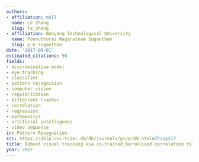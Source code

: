 ```yaml
---
authors:
- affiliation: null
  name: Le Zhang
  slug: le_zhang
- affiliation: Nanyang Technological University
  name: Ponnuthurai Nagaratnam Suganthan
  slug: p_n_suganthan
date: '2017-09-01'
estimated_citations: 56
fields:
- discriminative model
- eye tracking
- classifier
- pattern recognition
- computer vision
- regularization
- bittorrent tracker
- correlation
- regression
- mathematics
- artificial intelligence
- video sequence
in: Pattern Recognition
src: https://dblp.uni-trier.de/db/journals/pr/pr69.html#ZhangS17
title: Robust visual tracking via co-trained Kernelized correlation filters
year: 2017
---
```

